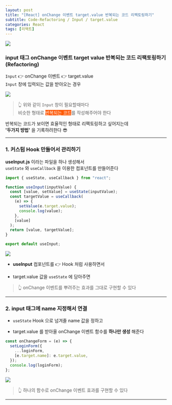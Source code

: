 ```yaml
---
layout: post
title: "[React] onChange 이벤트 target.value 반복되는 코드 리팩토링하기"
subtitle: Code-Refactoring / Input / target.value
categories: React
tags: [리액트]
---
```


![](https://velog.velcdn.com/images/-__-/post/95d3ca32-8239-475d-88b9-01797d77bc28/image.png)

### input 태그 onChange 이벤트 target value 반복되는 코드 리팩토링하기 (Refactoring)

`Input` 👉 onChange 이벤트 👉 target.value<br>
`Input` 창에 입력되는 값을 받아오는 경우

![](https://velog.velcdn.com/images/-__-/post/a9d2b797-1f83-4917-883b-ff3bfc2fe15a/image.png)

> 👆 위와 같이 `Input` 창이 필요할때마다<br>
> 비슷한 형태로 <span style="background-color:#FE5B05; color:#fff;">반복되는 코드</span>를 작성해주어야 한다

반복되는 코드가 보이면 효율적인 형태로 리팩토링하고 싶어지는데<br>
**'두가지 방법'** 을 기록하려한다 😎

---

### 1. 커스텀 Hook 만들어서 관리하기

**useInput.js** 이라는 파일을 하나 생성해서<br>
`useState` 와 `useCallback` 을 이용한 컴포넌트를 만들어준다

```js
import { useState, useCallback } from "react";

function useInput(inputValue) {
  const [value, setValue] = useState(inputValue);
  const targetValue = useCallback(
    (e) => {
      setValue(e.target.value);
      console.log(value);
    },
    [value]
  );
  return [value, targetValue];
}

export default useInput;
```

![](https://velog.velcdn.com/images/-__-/post/c04f66a6-2ba3-45d4-90ba-1f2bf429e0df/image.png)

- **useInput** 컴포넌트를 👉 Hook 처럼 사용하면서

- target.value 값을 `useState` 에 담아주면

> 👆 onChange 이벤트를 뿌려주는 효과를 그대로 구현할 수 있다

---

### 2. input 태그에 name 지정해서 연결

- `useState` Hook 으로 넘겨줄 name 값을 정하고

- target.value 를 받아올 onChange 이벤트 함수를 **하나만 생성** 해준다

```js
const onChangeForm = (e) => {
  setLoginForm({
    ...loginForm,
    [e.target.name]: e.target.value,
  });
  console.log(loginForm);
};
```

![](https://velog.velcdn.com/images/-__-/post/202e5c68-959b-4372-9855-511a9f95b0e0/image.png)

> 👆 하나의 함수로 onChange 이벤트 효과를 구현할 수 있다

---
